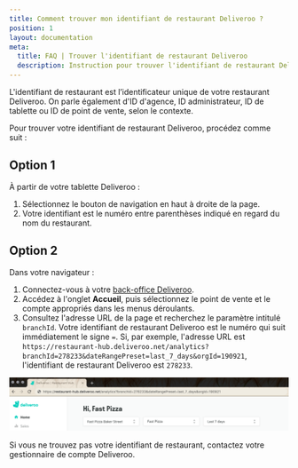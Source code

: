 ```yaml
---
title: Comment trouver mon identifiant de restaurant Deliveroo ?
position: 1
layout: documentation
meta:
  title: FAQ | Trouver l'identifiant de restaurant Deliveroo
  description: Instruction pour trouver l'identifiant de restaurant Deliveroo afin de connecter votre restaurant et commencer à recevoir les commandes Deliveroo sur HubRise.
---
```


L'identifiant de restaurant est l’identificateur unique de votre restaurant Deliveroo. On parle également d'ID d'agence, ID administrateur, ID de tablette ou ID de point de vente, selon le contexte.

Pour trouver votre identifiant de restaurant Deliveroo, procédez comme suit :

## Option 1

À partir de votre tablette Deliveroo :

1. Sélectionnez le bouton de navigation en haut à droite de la page.
1. Votre identifiant est le numéro entre parenthèses indiqué en regard du nom du restaurant.

## Option 2

Dans votre navigateur :

1. Connectez-vous à votre [back-office Deliveroo](https://restaurant-hub.deliveroo.net/).
1. Accédez à l'onglet **Accueil**, puis sélectionnez le point de vente et le compte appropriés dans les menus déroulants.
1. Consultez l'adresse URL de la page et recherchez le paramètre intitulé `branchId`. Votre identifiant de restaurant Deliveroo est le numéro qui suit immédiatement le signe `=`. Si, par exemple, l'adresse URL est `https://restaurant-hub.deliveroo.net/analytics?branchId=278233&dateRangePreset=last_7_days&orgId=190921`, l'identifiant de restaurant Deliveroo est `278233`.

![Identifiant du restaurant Deliveroo contenu dans l'adresse URL du back-office](../../images/011-en-deliveroo-branchid.png)

Si vous ne trouvez pas votre identifiant de restaurant, contactez votre gestionnaire de compte Deliveroo.